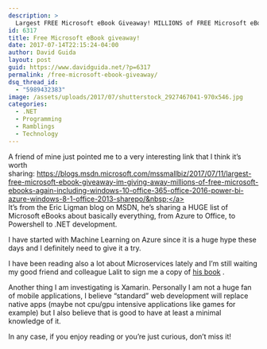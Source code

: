 ```yaml
---
description: >
  Largest FREE Microsoft eBook Giveaway! MILLIONS of FREE Microsoft eBooks again, including: Power BI, Azure, Office, Sharepoint, SQL Server and more!
id: 6317
title: Free Microsoft eBook giveaway!
date: 2017-07-14T22:15:24-04:00
author: David Guida
layout: post
guid: https://www.davidguida.net/?p=6317
permalink: /free-microsoft-ebook-giveaway/
dsq_thread_id:
  - "5989432383"
image: /assets/uploads/2017/07/shutterstock_2927467041-970x546.jpg
categories:
  - .NET
  - Programming
  - Ramblings
  - Technology
---
```

A friend of mine just pointed me to a very interesting link that I think it&#8217;s worth sharing:&nbsp;<a href="https://blogs.msdn.microsoft.com/mssmallbiz/2017/07/11/largest-free-microsoft-ebook-giveaway-im-giving-away-millions-of-free-microsoft-ebooks-again-including-windows-10-office-365-office-2016-power-bi-azure-windows-8-1-office-2013-sharepo/" target="_blank" rel="noopener">https://blogs.msdn.microsoft.com/mssmallbiz/2017/07/11/largest-free-microsoft-ebook-giveaway-im-giving-away-millions-of-free-microsoft-ebooks-again-including-windows-10-office-365-office-2016-power-bi-azure-windows-8-1-office-2013-sharepo/&nbsp;</a>  
It&#8217;s from the Eric Ligman blog on MSDN, he&#8217;s sharing a HUGE list of Microsoft eBooks about basically everything, from Azure to Office, to Powershell to .NET development.

I have started with Machine Learning on Azure since it is a huge hype these days and I definitely need to give it a try.

I have been reading also a lot about Microservices lately and I&#8217;m still waiting my good friend and colleague Lalit to sign me a copy of <a href="https://www.amazon.com/Microservices-NET-Florin-Preda/dp/1785887831" target="_blank" rel="noopener">his book</a>&nbsp;.

Another thing I am investigating is Xamarin. Personally I am not a huge fan of mobile applications, I believe &#8220;standard&#8221; web development will replace native apps (maybe not cpu/gpu intensive applications like games for example) but I also believe that is good to have at least a minimal knowledge of it.&nbsp;

In any case, if you enjoy reading or you&#8217;re just curious, don&#8217;t miss it!

<div class="post-details-footer-widgets">
</div>